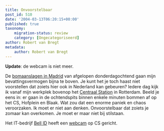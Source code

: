 ```yaml
---
title: Onvoorstelbaar
post_id: 510
date: '2004-03-13T06:20:15+00:00'
published: true
taxonomy:
    migration-status: review
    category: [Ongecategoriseerd]
author: Robert van Bregt
metadata:
    author: Robert van Bregt
---
```

**Update**: de webcam is niet meer.

De [bomaanslagen in Madrid](http://news.bbc.co.uk/2/hi/in_depth/europe/2004/madrid_train_attacks/default.stm) van afgelopen donderdagochtend gaan mijn bevattingsvermogen bijna te boven. Je kunt het je toch haast niet voorstellen dat zoiets hier ook in Nederland kan gebeuren? Iedere dag kijk ik vanaf mijn werkplek bovenop het [Centraal Station](http://www.rotterdamcentraal.com/) in Rotterdam. Beeld je eens in: er gaan in de ochtendspits binnen enkele minuten bommen af op het CS, Hofplein en Blaak. Wat zou dat een enorme paniek en chaos veroorzaken. Ik moet er niet aan denken. Onvoorstelbaar dat zoiets je zomaar kan overkomen. Je moet er maar niet bij stilstaan.

Het IT-bedrijf [Bell ID](http://www.bellid.com/) heeft een [webcam](http://www.bellid.com/html/a_web_main.htm) op CS gericht.
